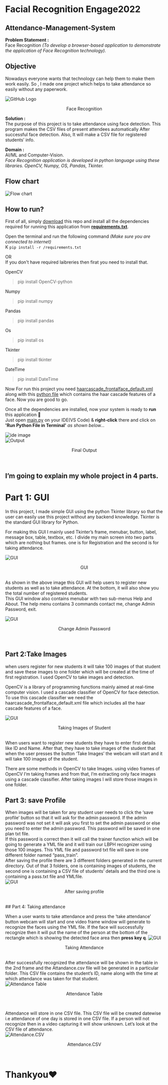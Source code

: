 
# Facial Recognition Engage2022
## Attendance-Management-System

**Problem Statement :** <br>
Face Recognition  *(To develop a browser-based application to demonstrate the application of Face Recognition technology).*

## Objective
Nowadays everyone wants that technology can help them to make them work easily. So , I made one  project which helps to take attendance so easily without any paperwork.


![GitHub Logo](https://github.com/naveen3011/Attendance-Management-System/blob/main/photo/face-REC..png)
<p align="center">
    Face Recognition
</p>


**Solution :** <br>
The purpose of this project is to take attendance using face detection. This program makes the CSV files of present attendees automatically After successful face detection. Also, It will make a CSV file for registered students’ info.

**Domain :** <br>
AI/ML and Computer-Vision.<br>
*Face Recognition application is developed in python language using these libraries. OpenCV, Numpy, OS, Pandas, Tkinter.*

## Flow chart 
![Flow chart](https://github.com/naveen3011/Attendance-Management-System/blob/main/photo/flowchat.png)<br>


## How to run?
First of all, simply [download](https://github.com/naveen3011/Attendance-Management-System) this repo and install all the dependencies required for running this application from **[requirements.txt](https://github.com/naveen3011/Attendance-Management-System/blob/main/requirements.txt)**.

Open the terminal and run the following command *(Make sure you are connected to internet)*<br>K
`pip install -r /requirements.txt`

OR<br>
If you don't have required laibreries then firat you need to install that.

OpenCV
>pip install OpenCV-python

Numpy
>pip install numpy

Pandas
>pip install pandas

Os 
>pip install os

Tkinter 
>pip install tkinter

DateTime
>pip install DateTime

Now For run this project you need [haarcascade_frontalface_default.xml](https://github.com/naveen3011/Attendance-Management-System/blob/main/haarcascade_frontalface_default.xml) along with this [python file](https://github.com/naveen3011/Attendance-Management-System/blob/main/main.py) which contains the haar cascade features of a face.
Now you are good to go. 


Once all the dependencies are installed, now your system is ready to **run** this application 🥳<br>
Just open [main.py](https://github.com/naveen3011/Attendance-Management-System/blob/main/main.py) on your IDE(VS Code) & **right-click** there and click on **'Run Python File in Terminal'** *as shown below...*


![ide image](https://github.com/naveen3011/Attendance-Management-System/blob/main/photo/1.png)<br>
![Output](https://github.com/naveen3011/Attendance-Management-System/blob/main/photo/2.png)
<p align="center">
    Final Output
</p>
<br>


## I’m going to explain my whole project in 4 parts.

# Part 1: GUI
In this project, I made  simple GUI using the python Tkinter library so that the user can easily use this project without any backend knowledge. Tkinter is the standard GUI library for Python.

For making this GUI I mainly used Tkinter’s frame, menubar, button, label, message box, table, textbox, etc. I divide my main screen into two parts which are nothing but frames. one is for Registration and the second is for taking attendance.

![GUI](https://github.com/naveen3011/Attendance-Management-System/blob/main/photo/2.png)
<p align="center">
    GUI
</p>
<br>
As shown in the above image this GUI will help users to register new students as well as to take attendance. At the bottom, it will also show you the total number of registered students.
<br>
This GUI window also contains menubar with two sub-menus Help and About. The help menu contains 3 commands contact me, change Admin Password, exit.<br>

![GUI](https://github.com/naveen3011/Attendance-Management-System/blob/main/photo/3.png)
<p align="center">
    Change Admin Password
</p>
<br>


## Part 2:Take Images

when users register for new students it will take 100 images of that student and save these images to one folder which will be created at the time of first registration. I used OpenCV to take images and detection.

OpenCV is a library of programming functions mainly aimed at real-time computer vision. I used a cascade classifier of OpenCV for face detection. To use this cascade classifier we need the haarcascade_frontalface_default.xml file which includes all the haar cascade features of a face.

![GUI](https://github.com/naveen3011/Attendance-Management-System/blob/main/photo/4.png)
<p align="center">
    Taking Images of Student
</p>
<br>
When users want to register new students they have to enter first details like ID and Name. After that, they have to take images of the student that when the user presses the button ‘Take Images’ the webcam will start and it will take 100 images of the student.<br>

There are some methods in OpenCV to take Images. using video frames of OpenCV I’m taking frames and from that, I’m extracting only face images using a cascade classifier. After taking images I will store those images in one folder.

## Part 3: save Profile
When images will be taken for any student user needs to click the ‘save profile’ button so that it will ask for the admin password. If the admin password was not set it will ask you first to set the admin password or else you need to enter the admin password. This password will be saved in one plan txt file.<br>
If this password is correct then it will call the trainer function which will be going to generate a YML file and it will train our LBPH recognizer using those 100 images. This YML file and password txt file will save in one different folder named “pass_train”.<br>
After saving the profile there are 3 different folders generated in the current directory. Out of that 3 folders, one is containing images of students, the second one is containing a CSV file of students’ details and the third one is containing a pass.txt file and YMLfile.<br>
![GUI](https://github.com/naveen3011/Attendance-Management-System/blob/main/photo/7.png)
<p align="center">
    After saving profile
</p>
<br>
## Part 4: Taking attendance

When a user wants to take attendance and press the ‘take attendance’ button webcam will start and one video frame window will generate to recognize the faces using the YML file. If the face will successfully recognize then it will put the name of the person at the bottom of the rectangle which is showing the detected face area then <b>press key q</b>.
![GUI](https://github.com/naveen3011/Attendance-Management-System/blob/main/photo/5.png)
<p align="center">
   Taking Attendance
</p><br>
After successfully recognized the attendance will be shown in the table in the 2nd frame and the Attandance.csv file will be generated in a particular folder. This CSV file contains the student’s ID, name along with the time at which attendance was taken for that student.<br>
<img src="https://github.com/naveen3011/Attendance-Management-System/blob/main/photo/6.png" alt="   Attendance Table" />

<p align="center">
   Attendance Table
</p><br>

Attendance will store in one CSV file. This CSV file will be created datewise i.e attendance of one day is stored in one CSV file. If a person will not recognize then in a video capturing it will show unknown. Let’s look at the CSV file of attendance.<br>
<img src="https://github.com/naveen3011/Attendance-Management-System/blob/main/photo/9.png" alt="Attendance.CSV" />
<p align="center">
   Attendance.CSV
</p><br>

# Thankyou❤

